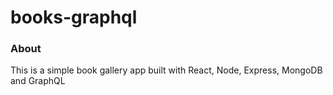 # books-graphql

### About
This is a simple book gallery app built with React, Node, Express, MongoDB and GraphQL
